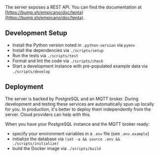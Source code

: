 The server exposes a REST API. You can find the documentation at [https://bump.sh/empicano/doc/tenta](https://bump.sh/empicano/doc/tenta).

## Development Setup

- Install the Python version noted in `.python-version` via `pyenv`
- Install the dependencies via `./scripts/setup`
- Run the tests via `./scripts/test`
- Format and lint the code via `./scripts/check`
- Start a development instance with pre-populated example data via `./scripts/develop`

## Deployment

The server is backed by PostgreSQL and an MQTT broker. During development and testing these services are automatically spun up locally for you. In production, it's better to deploy them independently from the server. Cloud providers can help with this.

When you have your PostgreSQL instance and the MQTT broker ready:

- specify your environment variables in a `.env` file (see `.env.example`)
- initialize the database via `(set -a && source .env && ./scripts/initialize)`
- build the Docker image via `./scripts/build`
